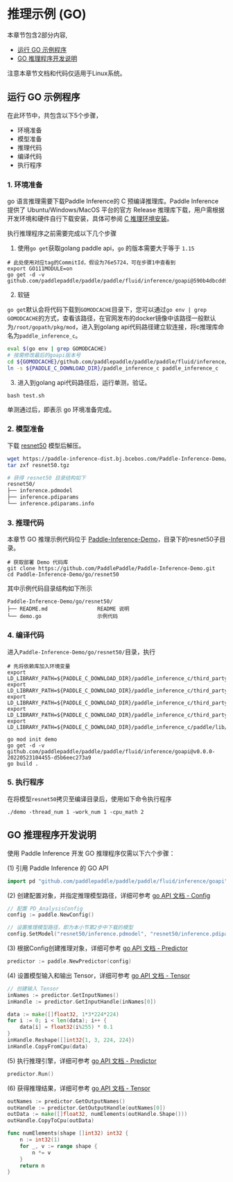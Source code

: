 # 推理示例 (GO)

本章节包含2部分内容,
- [运行 GO 示例程序](#id1)
- [GO 推理程序开发说明](#id2)

注意本章节文档和代码仅适用于Linux系统。

## 运行 GO 示例程序

在此环节中，共包含以下5个步骤，
- 环境准备
- 模型准备
- 推理代码
- 编译代码
- 执行程序


### 1. 环境准备

go 语言推理需要下载Paddle Inference的 C 预编译推理库。Paddle Inference 提供了 Ubuntu/Windows/MacOS 平台的官方 Release 推理库下载，用户需根据开发环境和硬件自行下载安装，具体可参阅 [C 推理环境安装](./c_install.md)。
 
执行推理程序之前需要完成以下几个步骤

1. 使用`go get`获取golang paddle api，`go` 的版本需要大于等于 `1.15`

```
# 此处使用对应tag的CommitId，假设为76e5724，可在步骤1中查看到
export GO111MODULE=on
go get -d -v github.com/paddlepaddle/paddle/paddle/fluid/inference/goapi@590b4dbcdd989324089ce43c22ef151c746c92a3
```

2. 软链

`go get`默认会将代码下载到`GOMODCACHE`目录下，您可以通过`go env | grep GOMODCACHE`的方式，查看该路径，在官网发布的docker镜像中该路径一般默认为`/root/gopath/pkg/mod`，进入到golang api代码路径建立软连接，将c推理库命名为`paddle_inference_c`。

```bash
eval $(go env | grep GOMODCACHE)
# 按需修改最后的goapi版本号
cd ${GOMODCACHE}/github.com/paddlepaddle/paddle/paddle/fluid/inference/goapi\@v0.0.0-20220523104455-d5b6eec273a9/
ln -s ${PADDLE_C_DOWNLOAD_DIR}/paddle_inference_c paddle_inference_c
```

3. 进入到golang api代码路径后，运行单测，验证。

```
bash test.sh
```
单测通过后，即表示 go 环境准备完成。

### 2. 模型准备

下载 [resnet50](https://paddle-inference-dist.bj.bcebos.com/Paddle-Inference-Demo/resnet50.tgz) 模型后解压。

```bash
wget https://paddle-inference-dist.bj.bcebos.com/Paddle-Inference-Demo/resnet50.tgz
tar zxf resnet50.tgz

# 获得 resnet50 目录结构如下
resnet50/
├── inference.pdmodel
├── inference.pdiparams
└── inference.pdiparams.info
```

### 3. 推理代码

本章节 GO 推理示例代码位于 [Paddle-Inference-Demo](https://github.com/PaddlePaddle/Paddle-Inference-Demo/tree/master/go)，目录下的resnet50子目录。

```
# 获取部署 Demo 代码库
git clone https://github.com/PaddlePaddle/Paddle-Inference-Demo.git
cd Paddle-Inference-Demo/go/resnet50
```
其中示例代码目录结构如下所示
```
Paddle-Inference-Demo/go/resnet50/
├── README.md                README 说明
└── demo.go                  示例代码
```
### 4. 编译代码

进入`Paddle-Inference-Demo/go/resnet50/`目录，执行
```
# 先将依赖库加入环境变量
export LD_LIBRARY_PATH=${PADDLE_C_DOWNLOAD_DIR}/paddle_inference_c/third_party/install/paddle2onnx/lib/:${LD_LIBRARY_PATH}
export LD_LIBRARY_PATH=${PADDLE_C_DOWNLOAD_DIR}/paddle_inference_c/third_party/install/onnxruntime/lib/:${LD_LIBRARY_PATH}
export LD_LIBRARY_PATH=${PADDLE_C_DOWNLOAD_DIR}/paddle_inference_c/third_party/install/mklml/lib/:${LD_LIBRARY_PATH}
export LD_LIBRARY_PATH=${PADDLE_C_DOWNLOAD_DIR}/paddle_inference_c/third_party/install/mkldnn/lib/:${LD_LIBRARY_PATH}
export LD_LIBRARY_PATH=${PADDLE_C_DOWNLOAD_DIR}/paddle_inference_c/paddle/lib/:${LD_LIBRARY_PATH}

go mod init demo
go get -d -v github.com/paddlepaddle/paddle/paddle/fluid/inference/goapi@v0.0.0-20220523104455-d5b6eec273a9
go build .
```

### 5. 执行程序

在将模型`resnet50`拷贝至编译目录后，使用如下命令执行程序
```
./demo -thread_num 1 -work_num 1 -cpu_math 2
```

## GO 推理程序开发说明

使用 Paddle Inference 开发 GO 推理程序仅需以下六个步骤：


(1) 引用 Paddle Inference 的 GO API

```go
import pd "github.com/paddlepaddle/paddle/paddle/fluid/inference/goapi"
```

(2) 创建配置对象，并指定推理模型路径，详细可参考 [go API 文档 - Config](../api_reference/go_api_doc/Config_index)

```go
// 配置 PD_AnalysisConfig
config := paddle.NewConfig()

// 设置推理模型路径，即为本小节第2步中下载的模型
config.SetModel("resnet50/inference.pdmodel", "resnet50/inference.pdiparams")
```

(3) 根据Config创建推理对象，详细可参考 [go API 文档 - Predictor](../api_reference/go_api_doc/Predictor)	

```go
predictor := paddle.NewPredictor(config)
```

(4) 设置模型输入和输出 Tensor，详细可参考 [go API 文档 - Tensor](../api_reference/go_api_doc/Tensor)

```go
// 创建输入 Tensor
inNames := predictor.GetInputNames()
inHandle := predictor.GetInputHandle(inNames[0])

data := make([]float32, 1*3*224*224)
for i := 0; i < len(data); i++ {
    data[i] = float32(i%255) * 0.1
}
inHandle.Reshape([]int32{1, 3, 224, 224})
inHandle.CopyFromCpu(data)
```

(5) 执行推理引擎，详细可参考 [go API 文档 - Predictor](../api_reference/go_api_doc/Predictor)

```go
predictor.Run()
```

(6) 获得推理结果，详细可参考 [go API 文档 - Tensor](../api_reference/go_api_doc/Tensor)

```go
outNames := predictor.GetOutputNames()
outHandle := predictor.GetOutputHandle(outNames[0])
outData := make([]float32, numElements(outHandle.Shape()))
outHandle.CopyToCpu(outData)

func numElements(shape []int32) int32 {
	n := int32(1)
	for _, v := range shape {
		n *= v
	}
	return n
}
```
